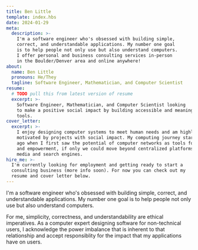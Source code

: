 ```yaml
---
title: Ben Little
template: index.hbs 
date: 2024-01-29
meta:
  description: >-
    I'm a software engineer who's obsessed with building simple,
    correct, and understandable applications. My number one goal
    is to help people not only use but also understand computers.
    I offer personal and business consulting services in-person
    in the Boulder/Denver area and online anywhere!
about:
  name: Ben Little
  pronouns: He/They
  tagline: Software Engineer, Mathematician, and Computer Scientist 
resume:
  # TODO pull this from latest version of resume
  excerpt: >-
    Software Engineer, Mathematician, and Computer Scientist looking
    to make a positive social impact by building accessible and meaningful
    tools.
cover_letter:
  excerpt: >-
    I enjoy designing computer systems to meet human needs and am highly
    motivated by projects with social impact. My computing journey started 8 years
    ago when I first saw the potential of computer networks as tools for organizing
    and empowerment, if only we could move beyond centralized platforms like social
    media and search engines.
hire_me: >-
  I'm currently looking for employment and getting ready to start a
  consulting business (more info soon). For now you can check out my
  resume and cover letter below. 
---
```


I'm a software engineer who's obsessed with building simple,
correct, and understandable applications. My number one goal
is to help people not only use but also understand computers.

For me, simplicity, correctness, and understandability are
ethical imperatives. As a computer expert designing software
for non-technical users, I acknowledge the power imbalance
that is inherent to that relationship and accept responsiblity
for the impact that my applications have on users.
